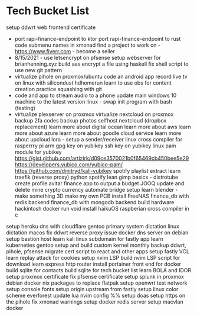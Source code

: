 # Tech Bucket List
setup ddwrt web frontend certificate
- port rapi-finance-endpoint to ktor
port rapi-finance-endpoint to rust
code submenu names in xmonad
find a project to work on - https://www.fiverr.com - become a seller
- 8/15/2021 - use letsencrypt on pfsense
setup webserver for brianhenning.xyz
build aes encrypt a file using haskell
fix shell script to use new git pattern
- virtualize pihole on proxmox/ubuntu
code an android app
record live tv on linux with silicondust hdhomerun
learn to use obs for content creation
practice squashing with git
- code and app to stream audio to a phone
update main windows 10 machine to the latest version
linux - swap init program with bash (testing)
 - virtualize plexserver on proxmox
virtualize nextcloud on proxmox
backup 2fa codes
backup photos
selfhost nextcloud (dropbox replacement)
learn more about digital ocean
learn more about aws
learn more about azure
learn more about goodle cloud service
learn more about upcloud
lora - setup a sender/receiver
linux cross compiler for rasperrry pi arm
gpg key on yubikey
ssh key on yubikey
linux pam module for yubikey
  https://gist.github.com/artizirk/d09ce3570021b0f65469cb450bee5e29
  https://developers.yubico.com/yubico-pam/
  https://github.com/dmitryd/kali-yubikey
spotify playlist extract
learn traefik (reverse proxy)
python spotify
lean gimp basics - distrotube
create profile avitar
finance app to output a budget
JOOQ update and delete
mine crypto currency
automate bridge setup
learn blender - make something 3D
make my own PCB
install FreeNAS
finance_db with redis backend
finance_db with mongodb backend
build hardware hackintosh
docker run void
install haikuOS
raspberian cross compiler in c

setup heroku dns with cloudflare
gentoo primary system
dictation linux
dictation macos
fix ddwrt reverse proxy issue
docker dns server on debian
setup bastion host
learn kali linux
subdomain for fastly app
learn kuberneties
gentoo setup and build custom kernel
monthly backup ddwrt, pihole, pfsense
migrate cert script to react and other apps
setup fastly VCL
learn replay attack for cookies
setup nvim LSP
build nvim LSP script for download
learn express http router
install portainer front end for docker
build sqlite for contacts
build sqlite for tech bucket list
learn BOLA and IDOR
setup proxmox certificate
fix pfsense certificate
setup splunk in proxmox debian docker
nix packages to replace flatpak
setup openwrt test network
setup console fonts
setup origin upstream from fastly
setup linux color scheme everforest
update lua nvim config
%% setup doas
setup https on the pihole
fix xmonad warnings
setup docker redis server
setup macvlan docker
